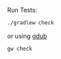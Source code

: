 Run Tests:

```bash
./gradlew check
```

or using [gdub](https://github.com/dougborg/gdub)
```bash
gw check
```
